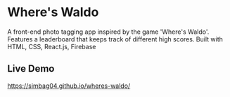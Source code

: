 # Where's Waldo

A front-end photo tagging app inspired by the game 'Where's Waldo'. Features a leaderboard that keeps track of different high scores. Built with HTML, CSS, React.js, Firebase

## Live Demo

https://simbag04.github.io/wheres-waldo/
